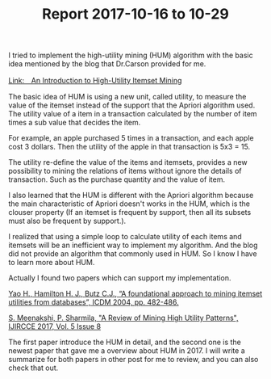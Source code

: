 ﻿---
layout: post
title: Report 2017-10-16 to 10-29
excerpt_separator:  <!--more-->
category: Post
---

I tried to implement the high-utility mining (HUM) algorithm with the basic idea mentioned by the blog that Dr.Carson provided for me.

[Link:　An Introduction to High-Utility Itemset Mining][1]

The basic idea of HUM is using a new unit, called utility, to measure the value of the itemset instead of the support that the Apriori algorithm used. The utility value of a item in a transaction calculated by the number of item times a sub value that decides the item.

For example, an apple purchased 5 times in a transaction, and each apple cost 3 dollars. Then the utility of the apple in that transaction is 5x3 = 15.  

The utility re-define the value of the items and itemsets, provides a new possibility to mining the relations of items without ignore the details of transaction. Such as the purchase quantity and the value of item.

I also learned that the HUM is different with the Apriori algorithm because the main characteristic of Apriori doesn't works in the HUM, which is the clouser property (If an itemset is frequent by support, then all its subsets must also be frequent by support.).

I realized that using a simple loop to calculate utility of each items and itemsets will be an inefficient way to implement my algorithm. And the blog did not provide an algorithm that commonly used in HUM. So I know I have to learn more about HUM.

Actually I found two papers which can support my implementation.

[Yao H., Hamilton H. J., Butz C.J., “A foundational approach to mining itemset utilities from databases”, ICDM 2004, pp. 482-486.][2]

[S. Meenakshi, P. Sharmila, "A Review of Mining High Utility Patterns", IJIRCCE 2017, Vol. 5 Issue 8][3]

The first paper introduce the HUM in detail, and the second one is the newest paper that gave me a overview about HUM in 2017. I will write a summarize for both papers in other post for me to review, and you can also check that out.


  [1]: http://citeseerx.ist.psu.edu/viewdoc/download?doi=10.1.1.70.53&rep=rep1&type=pdf
  [2]: http://citeseerx.ist.psu.edu/viewdoc/download?doi=10.1.1.70.53&rep=rep1&type=pdf
  [3]: https://www.ijircce.com/upload/2017/august/32_IJIRCCE_Paper_Template.pdf
